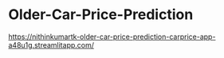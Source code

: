 # Older-Car-Price-Prediction
https://nithinkumartk-older-car-price-prediction-carprice-app-a48u1g.streamlitapp.com/
